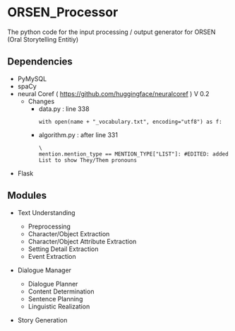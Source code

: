 # ORSEN_Processor
The python code for the input processing / output generator for ORSEN (Oral Storytelling Entitiy)

## Dependencies
- PyMySQL
- spaCy
- neural Coref ( https://github.com/huggingface/neuralcoref ) V 0.2
  - Changes
    - data.py : line 338 
        ```
        with open(name + "_vocabulary.txt", encoding="utf8") as f:
        ```
    - algorithm.py : after line 331
        ```
        \
        mention.mention_type == MENTION_TYPE["LIST"]: #EDITED: added List to show They/Them pronouns
        ```
- Flask

## Modules
- Text Understanding
  - Preprocessing
  - Character/Object Extraction
  - Character/Object Attribute Extraction 
  - Setting Detail Extraction
  - Event Extraction
  
- Dialogue Manager
  - Dialogue Planner
  - Content Determination
  - Sentence Planning
  - Linguistic Realization

- Story Generation
